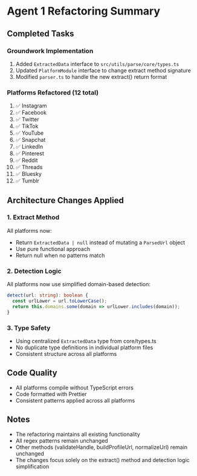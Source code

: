 # Agent 1 Refactoring Summary

## Completed Tasks

### Groundwork Implementation
1. Added `ExtractedData` interface to `src/utils/parse/core/types.ts`
2. Updated `PlatformModule` interface to change extract method signature
3. Modified `parser.ts` to handle the new extract() return format

### Platforms Refactored (12 total)
1. ✅ Instagram
2. ✅ Facebook  
3. ✅ Twitter
4. ✅ TikTok
5. ✅ YouTube
6. ✅ Snapchat
7. ✅ LinkedIn
8. ✅ Pinterest
9. ✅ Reddit
10. ✅ Threads
11. ✅ Bluesky
12. ✅ Tumblr

## Architecture Changes Applied

### 1. Extract Method
All platforms now:
- Return `ExtractedData | null` instead of mutating a `ParsedUrl` object
- Use pure functional approach
- Return null when no patterns match

### 2. Detection Logic
All platforms now use simplified domain-based detection:
```typescript
detect(url: string): boolean {
  const urlLower = url.toLowerCase();
  return this.domains.some(domain => urlLower.includes(domain));
}
```

### 3. Type Safety
- Using centralized `ExtractedData` type from core/types.ts
- No duplicate type definitions in individual platform files
- Consistent structure across all platforms

## Code Quality
- All platforms compile without TypeScript errors
- Code formatted with Prettier
- Consistent patterns applied across all platforms

## Notes
- The refactoring maintains all existing functionality
- All regex patterns remain unchanged
- Other methods (validateHandle, buildProfileUrl, normalizeUrl) remain unchanged
- The changes focus solely on the extract() method and detection logic simplification
